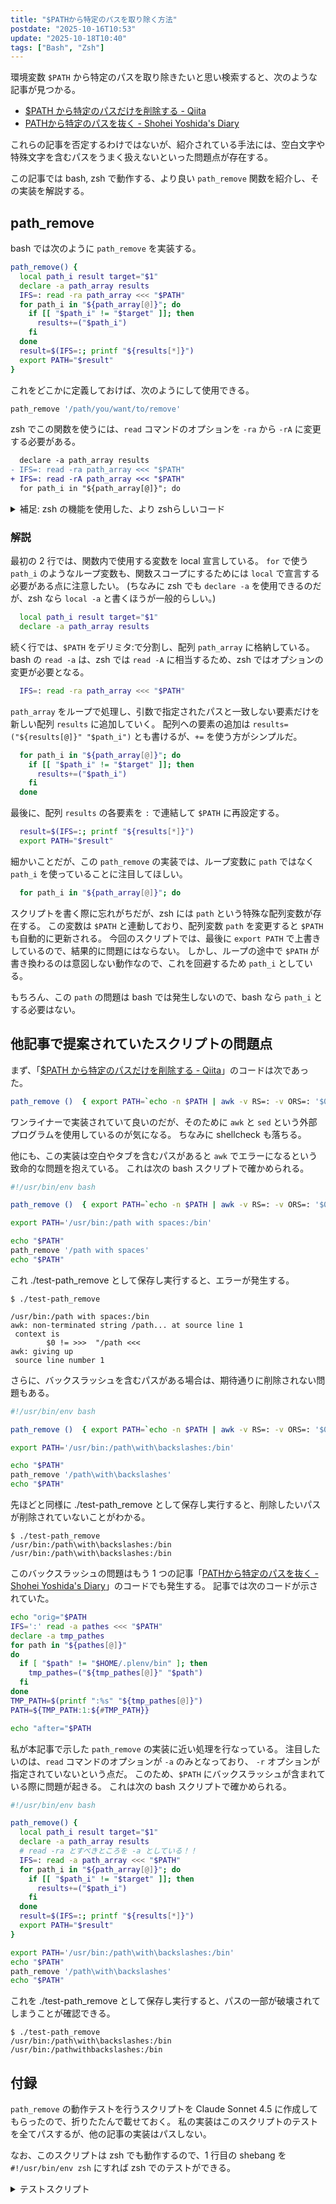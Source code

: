 ```yaml
---
title: "$PATHから特定のパスを取り除く方法"
postdate: "2025-10-16T10:53"
update: "2025-10-18T10:40"
tags: ["Bash", "Zsh"]
---
```


環境変数 `$PATH` から特定のパスを取り除きたいと思い検索すると、次のような記事が見つかる。

- [\$PATH から特定のパスだけを削除する - Qiita](https://qiita.com/ironsand/items/10e28d7589298090ec23)
- [PATHから特定のパスを抜く - Shohei Yoshida's Diary](https://syohex.hatenablog.com/entry/20150304/1425481941)

これらの記事を否定するわけではないが、紹介されている手法には、空白文字や特殊文字を含むパスをうまく扱えないといった問題点が存在する。

この記事では bash, zsh で動作する、より良い `path_remove` 関数を紹介し、その実装を解説する。

## path_remove

bash では次のように `path_remove` を実装する。

```bash
path_remove() {
  local path_i result target="$1"
  declare -a path_array results
  IFS=: read -ra path_array <<< "$PATH"
  for path_i in "${path_array[@]}"; do
    if [[ "$path_i" != "$target" ]]; then
      results+=("$path_i")
    fi
  done
  result=$(IFS=:; printf "${results[*]}")
  export PATH="$result"
}
```

これをどこかに定義しておけば、次のようにして使用できる。

```bash
path_remove '/path/you/want/to/remove'
```

zsh でこの関数を使うには、`read` コマンドのオプションを `-ra` から `-rA` に変更する必要がある。

```diff
  declare -a path_array results
- IFS=: read -ra path_array <<< "$PATH"
+ IFS=: read -rA path_array <<< "$PATH"
  for path_i in "${path_array[@]}"; do
```

<details>

<summary>補足: zsh の機能を使用した、より zshらしいコード</summary>

一応、zsh ならもう少しいい感じに書けるので、載せておく。

```zsh
path_remove() {
  local target="$1"
  local -a results
  local path_i
  for path_i in "${(@s/:/)PATH}"; do
    if [[ "$path_i" != "$target" ]]; then
      results+=("$path_i")
    fi
  done
  export PATH="${(j/:/)results}"
}
```

</details>

### 解説

最初の 2 行では、関数内で使用する変数を local 宣言している。
`for` で使う `path_i` のようなループ変数も、関数スコープにするためには `local` で宣言する必要がある点に注意したい。
(ちなみに zsh でも `declare -a` を使用できるのだが、zsh なら `local -a` と書くほうが一般的らしい。)

```bash
  local path_i result target="$1"
  declare -a path_array results
```

続く行では、`$PATH` をデリミタ:で分割し、配列 `path_array` に格納している。
bash の `read -a` は、zsh では `read -A` に相当するため、zsh ではオプションの変更が必要となる。

```bash
  IFS=: read -ra path_array <<< "$PATH"
```

`path_array` をループで処理し、引数で指定されたパスと一致しない要素だけを新しい配列 `results` に追加していく。
配列への要素の追加は `results=("${results[@]}" "$path_i")` とも書けるが、`+=` を使う方がシンプルだ。

```bash
  for path_i in "${path_array[@]}"; do
    if [[ "$path_i" != "$target" ]]; then
      results+=("$path_i")
    fi
  done
```

最後に、配列 `results` の各要素を `:` で連結して `$PATH` に再設定する。

```bash
  result=$(IFS=:; printf "${results[*]}")
  export PATH="$result"
```

細かいことだが、この `path_remove` の実装では、ループ変数に `path` ではなく `path_i` を使っていることに注目してほしい。

```bash
  for path_i in "${path_array[@]}"; do
```

スクリプトを書く際に忘れがちだが、zsh には `path` という特殊な配列変数が存在する。
この変数は `$PATH` と連動しており、配列変数 `path` を変更すると `$PATH` も自動的に更新される。
今回のスクリプトでは、最後に `export PATH` で上書きしているので、結果的に問題にはならない。
しかし、ループの途中で `$PATH` が書き換わるのは意図しない動作なので、これを回避するため `path_i` としている。

もちろん、この `path` の問題は bash では発生しないので、bash なら `path_i` とする必要はない。

## 他記事で提案されていたスクリプトの問題点

まず、「[$PATH から特定のパスだけを削除する - Qiita](https://qiita.com/ironsand/items/10e28d7589298090ec23)」のコードは次であった。

```bash
path_remove ()  { export PATH=`echo -n $PATH | awk -v RS=: -v ORS=: '$0 != "'$1'"' | sed 's/:$//'`; }
```

ワンライナーで実装されていて良いのだが、そのために `awk` と `sed` という外部プログラムを使用しているのが気になる。
ちなみに shellcheck も落ちる。

他にも、この実装は空白やタブを含むパスがあると `awk` でエラーになるという致命的な問題を抱えている。
これは次の bash スクリプトで確かめられる。

```bash
#!/usr/bin/env bash

path_remove ()  { export PATH=`echo -n $PATH | awk -v RS=: -v ORS=: '$0 != "'$1'"' | sed 's/:$//'`; }

export PATH='/usr/bin:/path with spaces:/bin'

echo "$PATH"
path_remove '/path with spaces'
echo "$PATH"
```

これ ./test-path_remove として保存し実行すると、エラーが発生する。

```console
$ ./test-path_remove

/usr/bin:/path with spaces:/bin
awk: non-terminated string /path... at source line 1
 context is
        $0 != >>>  "/path <<<
awk: giving up
 source line number 1
```

さらに、バックスラッシュを含むパスがある場合は、期待通りに削除されない問題もある。

```bash
#!/usr/bin/env bash

path_remove ()  { export PATH=`echo -n $PATH | awk -v RS=: -v ORS=: '$0 != "'$1'"' | sed 's/:$//'`; }

export PATH='/usr/bin:/path\with\backslashes:/bin'

echo "$PATH"
path_remove '/path\with\backslashes'
echo "$PATH"
```

先ほどと同様に ./test-path_remove として保存し実行すると、削除したいパスが削除されていないことがわかる。

```console
$ ./test-path_remove
/usr/bin:/path\with\backslashes:/bin
/usr/bin:/path\with\backslashes:/bin
```

このバックスラッシュの問題はもう 1 つの記事「[PATHから特定のパスを抜く - Shohei Yoshida's Diary](https://syohex.hatenablog.com/entry/20150304/1425481941)」のコードでも発生する。
記事では次のコードが示されていた。

```bash
echo "orig="$PATH
IFS=':' read -a pathes <<< "$PATH"
declare -a tmp_pathes
for path in "${pathes[@]}"
do
  if [ "$path" != "$HOME/.plenv/bin" ]; then
    tmp_pathes=("${tmp_pathes[@]}" "$path")
  fi
done
TMP_PATH=$(printf ":%s" "${tmp_pathes[@]}")
PATH=${TMP_PATH:1:${#TMP_PATH}}

echo "after="$PATH
```

私が本記事で示した `path_remove` の実装に近い処理を行なっている。
注目したいのは、`read` コマンドのオプションが `-a` のみとなっており、 `-r` オプションが指定されていないという点だ。
このため、`$PATH` にバックスラッシュが含まれている際に問題が起きる。
これは次の bash スクリプトで確かめられる。

```bash
#!/usr/bin/env bash

path_remove() {
  local path_i result target="$1"
  declare -a path_array results
  # read -ra とすべきところを -a としている！！
  IFS=: read -a path_array <<< "$PATH"
  for path_i in "${path_array[@]}"; do
    if [[ "$path_i" != "$target" ]]; then
      results+=("$path_i")
    fi
  done
  result=$(IFS=:; printf "${results[*]}")
  export PATH="$result"
}

export PATH='/usr/bin:/path\with\backslashes:/bin'
echo "$PATH"
path_remove '/path\with\backslashes'
echo "$PATH"
```

これを ./test-path_remove として保存し実行すると、パスの一部が破壊されてしまうことが確認できる。

```console
$ ./test-path_remove
/usr/bin:/path\with\backslashes:/bin
/usr/bin:/pathwithbackslashes:/bin
```

## 付録

`path_remove` の動作テストを行うスクリプトを Claude Sonnet 4.5 に作成してもらったので、折りたたんで載せておく。
私の実装はこのスクリプトのテストを全てパスするが、他の記事の実装はパスしない。

なお、このスクリプトは zsh でも動作するので、1 行目の shebang を `#!/usr/bin/env zsh` にすれば zsh でのテストができる。

<details>
<summary>テストスクリプト</summary>

```bash
#!/usr/bin/env bash

# set -euo pipefail

GREEN='\033[0;32m'
RED='\033[0;31m'
YELLOW='\033[1;33m'
NC='\033[0m' # No Color

# path_remove 関数（実装例 - 実際の関数に置き換えてください）
path_remove() {
  echo "ERROR: path_remove 関数が未定義です" >&2
  return 1
}

test_case() {
  local test_name="$1"
  local initial_path="$2"
  local remove_target="$3"
  local expected_path="$4"

  echo -e "\n${YELLOW}Test: ${test_name}${NC}"
  echo "Initial PATH: $initial_path"
  echo "Remove target: $remove_target"
  echo "Expected: $expected_path"

  # PATH を一時的に設定
  local original_path="$PATH"
  export PATH="$initial_path"

  # path_remove を実行
  path_remove "$remove_target"

  # 結果を確認
  if [[ "$PATH" == "$expected_path" ]]; then
    echo -e "${GREEN}✓ PASS${NC}"
    echo "Result: $PATH"
  else
    echo -e "${RED}✗ FAIL${NC}"
    echo "Expected: $expected_path"
    echo "Got:      $PATH"
  fi

  # PATH を元に戻す
  export PATH="$original_path"
}

echo '========================================='
echo 'path_remove 関数テストスイート'
echo '========================================='

test_case \
  '基本: 先頭のパスを削除' \
  '/usr/bin:/usr/local/bin:/bin' \
  '/usr/bin' \
  '/usr/local/bin:/bin'

test_case \
  '基本: 中間のパスを削除' \
  '/usr/bin:/usr/local/bin:/bin' \
  '/usr/local/bin' \
  '/usr/bin:/bin'

test_case \
  '基本: 末尾のパスを削除' \
  '/usr/bin:/usr/local/bin:/bin' \
  '/bin' \
  '/usr/bin:/usr/local/bin'

test_case \
  '存在しないパスを削除' \
  '/usr/bin:/usr/local/bin:/bin' \
  '/nonexistent' \
  '/usr/bin:/usr/local/bin:/bin'

test_case \
  '空のPATHから削除' \
  '' \
  '/usr/bin' \
  ''

test_case \
  '単一要素のPATHを削除' \
  '/usr/bin' \
  '/usr/bin' \
  ''

test_case \
  '空白を含むパス（先頭）を削除' \
  '/path with spaces:/usr/bin:/bin' \
  '/path with spaces' \
  '/usr/bin:/bin'

test_case \
  '空白を含むパス（中間）を削除' \
  '/usr/bin:/path with spaces:/bin' \
  '/path with spaces' \
  '/usr/bin:/bin'

test_case \
  '空白を含むパス（末尾）を削除' \
  '/usr/bin:/bin:/path with spaces' \
  '/path with spaces' \
  '/usr/bin:/bin'

test_case \
  '重複パス: 全ての出現を削除' \
  '/usr/bin:/usr/local/bin:/usr/bin:/bin' \
  '/usr/bin' \
  '/usr/local/bin:/bin'

test_case \
  '部分一致は削除されない' \
  '/usr/bin:/usr/local/bin:/bin' \
  '/usr' \
  '/usr/bin:/usr/local/bin:/bin'

test_case \
  '末尾コロンがある場合' \
  '/usr/bin:/usr/local/bin:' \
  '/usr/local/bin' \
  '/usr/bin'

test_case \
  '先頭コロンがある場合' \
  ':/usr/bin:/usr/local/bin' \
  '/usr/bin' \
  ':/usr/local/bin'

test_case \
  '連続するコロン' \
  '/usr/bin::/usr/local/bin' \
  '/usr/bin' \
  ':/usr/local/bin'

test_case \
  'タブを含むパス' \
  '/usr/bin:/path	with	tab:/bin' \
  '/path	with	tab' \
  '/usr/bin:/bin'

test_case \
  '相対パス' \
  '/usr/bin:./local:../parent:/bin' \
  './local' \
  '/usr/bin:../parent:/bin'

test_case \
  'チルダを含むパス' \
  '/usr/bin:~/bin:/bin' \
  '~/bin' \
  '/usr/bin:/bin'

test_case \
  '非常に長いパス名' \
  '/usr/bin:/very/long/path/that/goes/on/and/on/and/on/and/on/and/on/and/on:/bin' \
  '/very/long/path/that/goes/on/and/on/and/on/and/on/and/on/and/on' \
  '/usr/bin:/bin'

test_case \
  '全て同じパス（1つ目のみ削除）' \
  '/usr/bin:/usr/bin:/usr/bin' \
  '/usr/bin' \
  ''

test_case \
  'バックスラッシュを含むパス' \
  '/usr/bin:/path\with\backslashes:/bin' \
  '/path\with\backslashes' \
  '/usr/bin:/bin'

echo ''
echo '========================================='
echo 'テスト完了'
echo '========================================='
```

</details>
